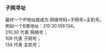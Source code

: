 ### 子网寻址  
最终一个IP地址就成为 网络号码+子网号+主机号。  
例如一个B类地址：210.30.109.134。  
210.30  代表 网络号；  
109 代表 子网号；  
134 代表 主机号；  

